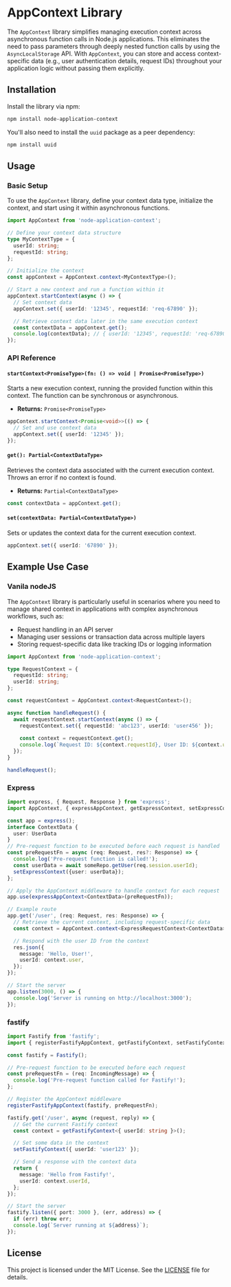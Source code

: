 
# AppContext Library

The `AppContext` library simplifies managing execution context across asynchronous function calls in Node.js applications. This eliminates the need to pass parameters through deeply nested function calls by using the `AsyncLocalStorage` API. With `AppContext`, you can store and access context-specific data (e.g., user authentication details, request IDs) throughout your application logic without passing them explicitly.

## Installation

Install the library via npm:

```bash
npm install node-application-context
```

You'll also need to install the `uuid` package as a peer dependency:

```bash
npm install uuid
```

## Usage

### Basic Setup

To use the `AppContext` library, define your context data type, initialize the context, and start using it within asynchronous functions.

```typescript
import AppContext from 'node-application-context';

// Define your context data structure
type MyContextType = {
  userId: string;
  requestId: string;
};

// Initialize the context
const appContext = AppContext.context<MyContextType>();

// Start a new context and run a function within it
appContext.startContext(async () => {
  // Set context data
  appContext.set({ userId: '12345', requestId: 'req-67890' });

  // Retrieve context data later in the same execution context
  const contextData = appContext.get();
  console.log(contextData); // { userId: '12345', requestId: 'req-67890' }
});
```

### API Reference

#### `startContext<PromiseType>(fn: () => void | Promise<PromiseType>)`

Starts a new execution context, running the provided function within this context. The function can be synchronous or asynchronous.

- **Returns:** `Promise<PromiseType>`

```typescript
appContext.startContext<Promise<void>>(() => {
  // Set and use context data
  appContext.set({ userId: '12345' });
});
```

#### `get(): Partial<ContextDataType>`

Retrieves the context data associated with the current execution context. Throws an error if no context is found.

- **Returns:** `Partial<ContextDataType>`

```typescript
const contextData = appContext.get();
```

#### `set(contextData: Partial<ContextDataType>)`

Sets or updates the context data for the current execution context.

```typescript
appContext.set({ userId: '67890' });
```

## Example Use Case

### Vanila nodeJS
The `AppContext` library is particularly useful in scenarios where you need to manage shared context in applications with complex asynchronous workflows, such as:

- Request handling in an API server
- Managing user sessions or transaction data across multiple layers
- Storing request-specific data like tracking IDs or logging information

```typescript
import AppContext from 'node-application-context';

type RequestContext = {
  requestId: string;
  userId: string;
};

const requestContext = AppContext.context<RequestContext>();

async function handleRequest() {
  await requestContext.startContext(async () => {
    requestContext.set({ requestId: 'abc123', userId: 'user456' });
    
    const context = requestContext.get();
    console.log(`Request ID: ${context.requestId}, User ID: ${context.userId}`);
  });
}

handleRequest();
```

### Express

```typescript
import express, { Request, Response } from 'express';
import AppContext, { expressAppContext, getExpressContext, setExpressContext, ExpressRequestContext } from 'node-application-context';

const app = express();
interface ContextData {
  user: UserData
}
// Pre-request function to be executed before each request is handled
const preRequestFn = async (req: Request, res?: Response) => {
  console.log('Pre-request function is called!');
  const userData = await someRepo.getUser(req.session.userId);
  setExpressContext({user: userData});
};

// Apply the AppContext middleware to handle context for each request
app.use(expressAppContext<ContextData>(preRequestFn));

// Example route
app.get('/user', (req: Request, res: Response) => {
  // Retrieve the current context, including request-specific data
  const context = AppContext.context<ExpressRequestContext<ContextData>>();

  // Respond with the user ID from the context
  res.json({
    message: 'Hello, User!',
    userId: context.user,
  });
});

// Start the server
app.listen(3000, () => {
  console.log('Server is running on http://localhost:3000');
});
```
### fastify

```typescript
import Fastify from 'fastify';
import { registerFastifyAppContext, getFastifyContext, setFastifyContext } from 'node-application-context';

const fastify = Fastify();

// Pre-request function to be executed before each request
const preRequestFn = (req: IncomingMessage) => {
  console.log('Pre-request function called for Fastify!');
};

// Register the AppContext middleware
registerFastifyAppContext(fastify, preRequestFn);

fastify.get('/user', async (request, reply) => {
  // Get the current Fastify context
  const context = getFastifyContext<{ userId: string }>();

  // Set some data in the context
  setFastifyContext({ userId: 'user123' });

  // Send a response with the context data
  return {
    message: 'Hello from Fastify!',
    userId: context.userId,
  };
});

// Start the server
fastify.listen({ port: 3000 }, (err, address) => {
  if (err) throw err;
  console.log(`Server running at ${address}`);
});
```
## License

This project is licensed under the MIT License. See the [LICENSE](LICENSE) file for details.

